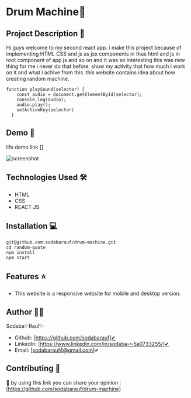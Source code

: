 # Drum Machine🚀

## Project Description 📝

Hi guys welcome to my second react app. i make this project because of implementing HTML CSS and js as jsx components in thus html and js in root component of app.js and so on and it was so interesting this was new thing for me i never do that before, show my activity that how much i work on it and what i achive from this.
this website contains idea about how creating random machine.


```REACT
function playSound(selector) {
    const audio = document.getElementById(selector);
    console.log(audio);
    audio.play();
    setActiveKey(selector)
  }
```

## Demo 📸
life demo link []

![screenshot](./assets/capture_240819_234359.png)

## Technologies Used 🛠️
- HTML
- CSS
- REACT JS

## Installation 💻

```clone
git@github.com:sodabarauf/drum-machine.git
cd random-quote
npm install
npm start
```
## Features ⭐
- This website is a responsive website for mobile and desktop version. 

## Author 👩‍💼
Sodaba✨Rauf✨
- Github: [https://github.com/sodabarauf]✔
- LinkedIn: [https://www.linkedin.com/in/sodaba-r-5a0733255/]✔
- Email: [sodabarauf4@gmail.com]✔

## Contributing 🤝
🎇 by using this link you can share your opinion : [https://github.com/sodabarauf/drum-machine]
